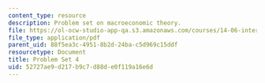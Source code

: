 ```yaml
---
content_type: resource
description: Problem set on macroeconomic theory.
file: https://ol-ocw-studio-app-qa.s3.amazonaws.com/courses/14-06-intermediate-macroeconomic-theory-spring-2003/52727ae9d217b9c7d88de0f119a16e6d_1406ps4.pdf
file_type: application/pdf
parent_uid: 88f5ea3c-4951-8b2d-24ba-c5d969c15ddf
resourcetype: Document
title: Problem Set 4
uid: 52727ae9-d217-b9c7-d88d-e0f119a16e6d
---
```

